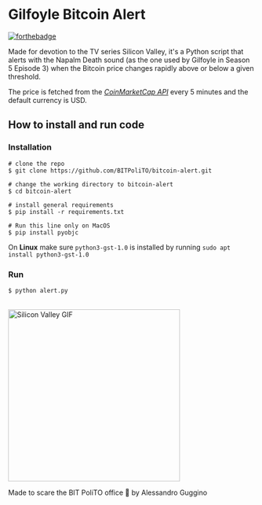 # Gilfoyle Bitcoin Alert

[![forthebadge](https://forthebadge.com/images/badges/powered-by-black-magic.svg)](https://forthebadge.com)

Made for devotion to the TV series Silicon Valley, it's a Python script that alerts with the Napalm Death sound (as the one used by Gilfoyle in Season 5 Episode 3) when the Bitcoin price changes rapidly above or below a given threshold.

The price is fetched from the [_CoinMarketCap API_](https://coinmarketcap.com/api/) every 5 minutes and the default currency is USD.

## How to install and run code
### Installation

```console
# clone the repo
$ git clone https://github.com/BITPoliTO/bitcoin-alert.git

# change the working directory to bitcoin-alert
$ cd bitcoin-alert

# install general requirements
$ pip install -r requirements.txt

# Run this line only on MacOS
$ pip install pyobjc
```
On **Linux** make sure `python3-gst-1.0` is installed by running `sudo apt install python3-gst-1.0`

### Run
```console
$ python alert.py
```

<br>
<img src="https://raw.githubusercontent.com/alessandroguggino/GilfoyleBitcoinAlert/master/gif_gilfoyle.gif" width="350" title="Silicon Valley GIF">
<br>

Made to scare the BIT PoliTO office 👻 by Alessandro Guggino

  

